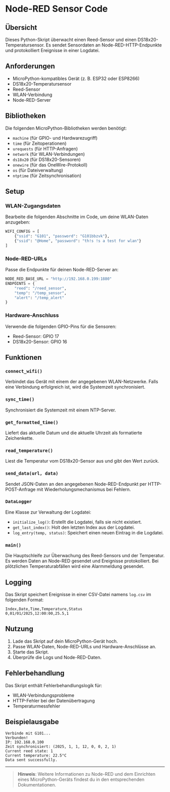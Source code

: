# Node-RED Sensor Code

## Übersicht
Dieses Python-Skript überwacht einen Reed-Sensor und einen DS18x20-Temperatursensor. Es sendet Sensordaten an Node-RED-HTTP-Endpunkte und protokolliert Ereignisse in einer Logdatei.

## Anforderungen
- MicroPython-kompatibles Gerät (z. B. ESP32 oder ESP8266)
- DS18x20-Temperatursensor
- Reed-Sensor
- WLAN-Verbindung
- Node-RED-Server

## Bibliotheken
Die folgenden MicroPython-Bibliotheken werden benötigt:
- `machine` (für GPIO- und Hardwarezugriff)
- `time` (für Zeitoperationen)
- `urequests` (für HTTP-Anfragen)
- `network` (für WLAN-Verbindungen)
- `ds18x20` (für DS18x20-Sensoren)
- `onewire` (für das OneWire-Protokoll)
- `os` (für Dateiverwaltung)
- `ntptime` (für Zeitsynchronisation)

## Setup
### WLAN-Zugangsdaten
Bearbeite die folgenden Abschnitte im Code, um deine WLAN-Daten anzugeben:

```python
WIFI_CONFIG = [
    {"ssid": "G101", "password": "G101bbzvk"},
    {"ssid": "@Home", "password": "th!s !s a test for wlan"}
]
```

### Node-RED-URLs
Passe die Endpunkte für deinen Node-RED-Server an:

```python
NODE_RED_BASE_URL = "http://192.168.0.199:1880"
ENDPOINTS = {
    "reed": "/reed_sensor",
    "temp": "/temp_sensor",
    "alert": "/temp_alert"
}
```

### Hardware-Anschluss
Verwende die folgenden GPIO-Pins für die Sensoren:
- Reed-Sensor: GPIO 17
- DS18x20-Sensor: GPIO 16

## Funktionen
### `connect_wifi()`
Verbindet das Gerät mit einem der angegebenen WLAN-Netzwerke. Falls eine Verbindung erfolgreich ist, wird die Systemzeit synchronisiert.

### `sync_time()`
Synchronisiert die Systemzeit mit einem NTP-Server.

### `get_formatted_time()`
Liefert das aktuelle Datum und die aktuelle Uhrzeit als formatierte Zeichenkette.

### `read_temperature()`
Liest die Temperatur vom DS18x20-Sensor aus und gibt den Wert zurück.

### `send_data(url, data)`
Sendet JSON-Daten an den angegebenen Node-RED-Endpunkt per HTTP-POST-Anfrage mit Wiederholungsmechanismus bei Fehlern.

### `DataLogger`
Eine Klasse zur Verwaltung der Logdatei:
- `initialize_log()`: Erstellt die Logdatei, falls sie nicht existiert.
- `get_last_index()`: Holt den letzten Index aus der Logdatei.
- `log_entry(temp, status)`: Speichert einen neuen Eintrag in die Logdatei.

### `main()`
Die Hauptschleife zur Überwachung des Reed-Sensors und der Temperatur. Es werden Daten an Node-RED gesendet und Ereignisse protokolliert. Bei plötzlichen Temperaturabfällen wird eine Alarmmeldung gesendet.

## Logging
Das Skript speichert Ereignisse in einer CSV-Datei namens `log.csv` im folgenden Format:

```
Index,Date,Time,Temperature,Status
0,01/01/2025,12:00:00,25.5,1
```

## Nutzung
1. Lade das Skript auf dein MicroPython-Gerät hoch.
2. Passe WLAN-Daten, Node-RED-URLs und Hardware-Anschlüsse an.
3. Starte das Skript.
4. Überprüfe die Logs und Node-RED-Daten.

## Fehlerbehandlung
Das Skript enthält Fehlerbehandlungslogik für:
- WLAN-Verbindungsprobleme
- HTTP-Fehler bei der Datenübertragung
- Temperaturmessfehler

## Beispielausgabe
```
Verbinde mit G101...
Verbunden!
IP: 192.168.0.100
Zeit synchronisiert: (2025, 1, 1, 12, 0, 0, 2, 1)
Current reed state: 1
Current temperature: 22.5°C
Data sent successfully.
```

---

> **Hinweis**: Weitere Informationen zu Node-RED und dem Einrichten eines MicroPython-Geräts findest du in den entsprechenden Dokumentationen.
